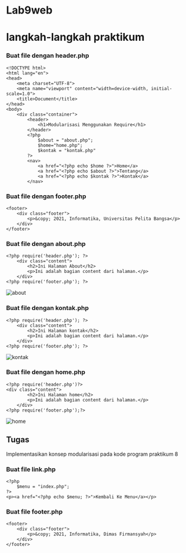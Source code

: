 # Lab9web

# langkah-langkah praktikum

### Buat file dengan header.php

```
<!DOCTYPE html>
<html lang="en">
<head>
    <meta charset="UTF-8">
    <meta name="viewport" content="width=device-width, initial-scale=1.0">
    <title>Document</title>
</head>
<body>
    <div class="container">
        <header>
            <h1>Modularisasi Menggunakan Require</h1>
        </header>
        <?php 
            $about = "about.php";
            $home="home.php";
            $kontak = "kontak.php"
        ?>
        <nav>
            <a href="<?php echo $home ?>">Home</a>
            <a href="<?php echo $about ?>">Tentang</a>
            <a href="<?php echo $kontak ?>">Kontak</a>
        </nav>
```

### Buat file dengan footer.php

```
<footer>
    <div class="footer">
        <p>&copy; 2021, Informatika, Universitas Pelita Bangsa</p>
    </div>
</footer>
```

### Buat file dengan about.php 

```
<?php require('header.php'); ?>
    <div class="content">
        <h2>Ini Halaman About</h2>
        <p>Ini adalah bagian content dari halaman.</p>
    </div>
<?php require('footer.php'); ?>
```

![about](https://github.com/DimasF3009/Lab9web/assets/115356128/126a1a18-04bc-47ad-b438-f8a0578e43e3)


### Buat file dengan kontak.php 

```
<?php require('header.php'); ?>
    <div class="content">
        <h2>Ini Halaman kontak</h2>
        <p>Ini adalah bagian content dari halaman.</p>
    </div>
<?php require('footer.php'); ?>
```

![kontak](https://github.com/DimasF3009/Lab9web/assets/115356128/b73d825f-56be-4e34-9312-2780151ea01b)


### Buat file dengan home.php

```
<?php require('header.php')?>
<div class="content">
        <h2>Ini Halaman home</h2>
        <p>Ini adalah bagian content dari halaman.</p>
    </div>
<?php require('footer.php');?>
```

![home](https://github.com/DimasF3009/Lab9web/assets/115356128/a776f647-2c3a-4922-a31b-a25c8867ac03)


## Tugas 
Implementasikan konsep modularisasi pada kode program praktikum 8

### Buat file link.php
```
<?php 
    $menu = "index.php";
?>
<p><a href="<?php echo $menu; ?>">Kembali Ke Menu</a></p>
```

### Buat file footer.php
```
<footer>
    <div class="footer">
        <p>&copy; 2021, Informatika, Dimas Firmansyah</p>
    </div>
</footer>
```




